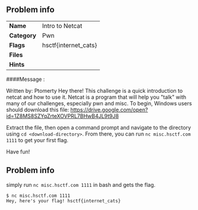 ## Problem info
<table>
  <tr>
    <td><strong>Name</strong></td>
    <td>Intro to Netcat</td>
  </tr>
  <tr>
    <td><strong>Category</strong></td>
    <td>Pwn</td>
  </tr>
  <tr>
    <td><strong>Flags</strong></td>
    <td>hsctf{internet_cats}</td>
  </tr>
  <tr>
    <td><strong>Files</strong></td>
    <td></td>
  </tr>
  <tr>
    <td><strong>Hints</strong></td>
    <td></td>
  </tr>
</table>

####Message :

Written by: Ptomerty
Hey there! This challenge is a quick introduction to netcat and how to use it. Netcat is a program that will help you "talk" with many of our challenges, especially pwn and misc. To begin, Windows users should download this file: https://drive.google.com/open?id=1Z8MS8SZYqZrteXOVPRL7BHwB4JL9t9J8

Extract the file, then open a command prompt and navigate to the directory using `cd <download-directory>`. From there, you can run `nc misc.hsctf.com 1111` to get your first flag.

Have fun!

## Problem info
simply run `nc misc.hsctf.com 1111` in bash and gets the flag.
```
$ nc misc.hsctf.com 1111
Hey, here's your flag! hsctf{internet_cats}
```